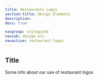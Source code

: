 ```yaml
---
title: Restaurants Logos
section-title: Design Elements
description:
docs: true

navgroup: styleguide
navsub: design-els
navactive: restaurant-logos
---
```


## Title

Some info about our use of restaurant logos
